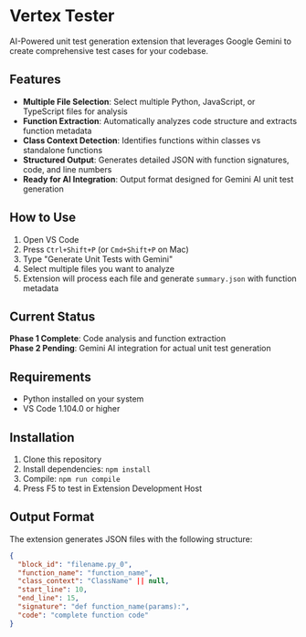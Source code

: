 # Vertex Tester

AI-Powered unit test generation extension that leverages Google Gemini to create comprehensive test cases for your codebase.

## Features

- **Multiple File Selection**: Select multiple Python, JavaScript, or TypeScript files for analysis
- **Function Extraction**: Automatically analyzes code structure and extracts function metadata
- **Class Context Detection**: Identifies functions within classes vs standalone functions  
- **Structured Output**: Generates detailed JSON with function signatures, code, and line numbers
- **Ready for AI Integration**: Output format designed for Gemini AI unit test generation

## How to Use

1. Open VS Code
2. Press `Ctrl+Shift+P` (or `Cmd+Shift+P` on Mac)
3. Type "Generate Unit Tests with Gemini"
4. Select multiple files you want to analyze
5. Extension will process each file and generate `summary.json` with function metadata

## Current Status

**Phase 1 Complete**: Code analysis and function extraction  
**Phase 2 Pending**: Gemini AI integration for actual unit test generation

## Requirements

- Python installed on your system
- VS Code 1.104.0 or higher

## Installation

1. Clone this repository
2. Install dependencies: `npm install`
3. Compile: `npm run compile`
4. Press F5 to test in Extension Development Host

## Output Format

The extension generates JSON files with the following structure:

```json
{
  "block_id": "filename.py_0",
  "function_name": "function_name",
  "class_context": "ClassName" || null,
  "start_line": 10,
  "end_line": 15,
  "signature": "def function_name(params):",
  "code": "complete function code"
}